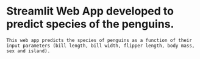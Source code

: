 #  Streamlit Web App developed to predict species of the penguins.
    This web app predicts the species of penguins as a function of their input parameters (bill length, bill width, flipper length, body mass, sex and island).
